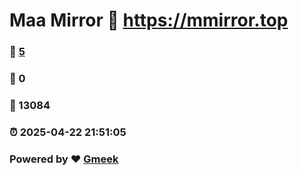 # Maa Mirror :link: https://mmirror.top 
### :page_facing_up: [5](https://mmirror.top/tag.html) 
### :speech_balloon: 0 
### :hibiscus: 13084 
### :alarm_clock: 2025-04-22 21:51:05 
### Powered by :heart: [Gmeek](https://github.com/Meekdai/Gmeek)
